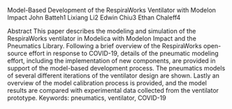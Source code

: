 Model-Based Development of the
RespiraWorks Ventilator with Modelon
Impact
John Batteh1 Lixiang Li2 Edwin Chiu3 Ethan Chaleff4

Abstract
This paper describes the modeling and simulation of the
RespiraWorks ventilator in Modelica with Modelon
Impact and the Pneumatics Library. Following a brief
overview of the RespiraWorks open-source effort in
response to COVID-19, details of the pneumatic modeling
effort, including the implementation of new components,
are provided in support of the model-based development
process. The pneumatics models of several different
iterations of the ventilator design are shown. Lastly an
overview of the model calibration process is provided, and
the model results are compared with experimental data
collected from the ventilator prototype.
Keywords: pneumatics, ventilator, COVID-19
